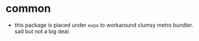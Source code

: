 # common

- this package is placed under `expo` to workaround clumsy metro bundler. sad but not a big deal.
